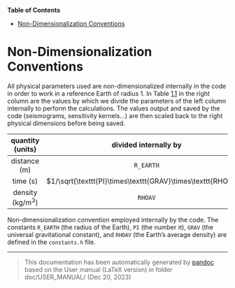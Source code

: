 **Table of Contents**

- [Non-Dimensionalization Conventions](#cha:Non-Dimensionalization-Conventions)

Non-Dimensionalization Conventions
==================================

All physical parameters used are non-dimensionalized internally in the code in order to work in a reference Earth of radius 1. In Table [1.1](#table:conventions) in the right column are the values by which we divide the parameters of the left column internally to perform the calculations. The values output and saved by the code (seismograms, sensitivity kernels...) are then scaled back to the right physical dimensions before being saved.

|   quantity (units)   |                     divided internally by                     |
|:--------------------:|:-------------------------------------------------------------:|
|     distance (m)     |                           `R_EARTH`                           |
|       time (s)       | $1/\sqrt{\texttt{PI}\times\texttt{GRAV}\times\texttt{RHOAV}}$ |
| density (kg/m$^{3}$) |                            `RHOAV`                            |

Non-dimensionalization convention employed internally by the code. The constants `R_EARTH` (the radius of the Earth), `PI` (the number $\pi$), `GRAV` (the universal gravitational constant), and `RHOAV` (the Earth’s average density) are defined in the `constants.h` file.

-----
> This documentation has been automatically generated by [pandoc](http://www.pandoc.org)
> based on the User manual (LaTeX version) in folder doc/USER_MANUAL/
> (Dec 20, 2023)

